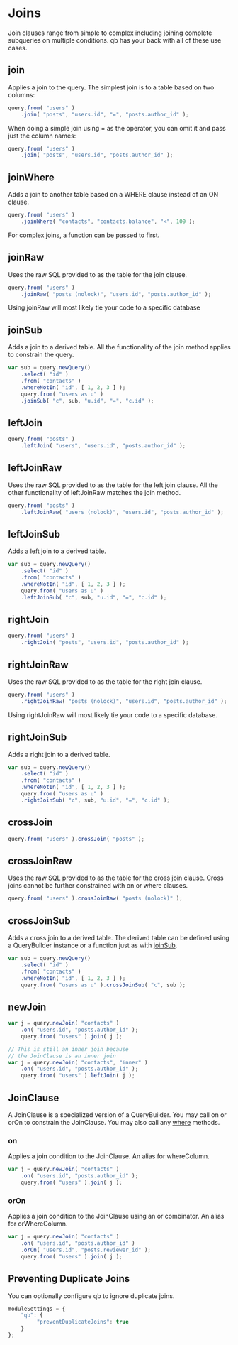 # Joins
Join clauses range from simple to complex including joining complete subqueries on multiple conditions. qb has your back with all of these use cases.

## join

Applies a join to the query. The simplest join is to a table based on two columns:

```javascript
query.from( "users" )
    .join( "posts", "users.id", "=", "posts.author_id" );
```

When doing a simple join using = as the operator, you can omit it and pass just the column names:

```javascript
query.from( "users" )
    .join( "posts", "users.id", "posts.author_id" );
```

## joinWhere

Adds a join to another table based on a WHERE clause instead of an ON clause.

```javascript
query.from( "users" )
    .joinWhere( "contacts", "contacts.balance", "<", 100 );
```

For complex joins, a function can be passed to first.
## joinRaw


Uses the raw SQL provided to as the table for the join clause.

```javascript
query.from( "users" )
    .joinRaw( "posts (nolock)", "users.id", "posts.author_id" );
```
Using joinRaw will most likely tie your code to a specific database

## joinSub

Adds a join to a derived table. All the functionality of the join method applies to constrain the query.

```javascript
var sub = query.newQuery()
    .select( "id" )
    .from( "contacts" )
    .whereNotIn( "id", [ 1, 2, 3 ] );
    query.from( "users as u" )
    .joinSub( "c", sub, "u.id", "=", "c.id" );
```

## leftJoin

```javascript
query.from( "posts" )
    .leftJoin( "users", "users.id", "posts.author_id" );
```

## leftJoinRaw

Uses the raw SQL provided to as the table for the left join clause. All the other functionality of leftJoinRaw matches the join method.

```javascript
query.from( "posts" )
    .leftJoinRaw( "users (nolock)", "users.id", "posts.author_id" );
```

## leftJoinSub

Adds a left join to a derived table.

```javascript
var sub = query.newQuery()
    .select( "id" )
    .from( "contacts" )
    .whereNotIn( "id", [ 1, 2, 3 ] );
    query.from( "users as u" )
    .leftJoinSub( "c", sub, "u.id", "=", "c.id" );
```

## rightJoin

```javascript
query.from( "users" )
    .rightJoin( "posts", "users.id", "posts.author_id" );
```

## rightJoinRaw

Uses the raw SQL provided to as the table for the right join clause.

```javascript
query.from( "users" )
    .rightJoinRaw( "posts (nolock)", "users.id", "posts.author_id" );
```
Using rightJoinRaw will most likely tie your code to a specific database.

## rightJoinSub


Adds a right join to a derived table.

```javascript
var sub = query.newQuery()
    .select( "id" )
    .from( "contacts" )
    .whereNotIn( "id", [ 1, 2, 3 ] );
    query.from( "users as u" )
    .rightJoinSub( "c", sub, "u.id", "=", "c.id" );
```

## crossJoin

```javascript
query.from( "users" ).crossJoin( "posts" );
```

## crossJoinRaw

Uses the raw SQL provided to as the table for the cross join clause. Cross joins cannot be further constrained with on or where clauses.

```javascript
query.from( "users" ).crossJoinRaw( "posts (nolock)" );
```

## crossJoinSub

Adds a cross join to a derived table. The derived table can be defined using a QueryBuilder instance or a function just as with [joinSub](https://qb.ortusbooks.com/query-builder/building-queries/joins#joinsub).

```javascript
var sub = query.newQuery()
    .select( "id" )
    .from( "contacts" )
    .whereNotIn( "id", [ 1, 2, 3 ] );
    query.from( "users as u" ).crossJoinSub( "c", sub );
```

## newJoin

```javascript
var j = query.newJoin( "contacts" )
    .on( "users.id", "posts.author_id" );
    query.from( "users" ).join( j );
```

```javascript
// This is still an inner join because
// the JoinClause is an inner join
var j = query.newJoin( "contacts", "inner" )
    .on( "users.id", "posts.author_id" );
    query.from( "users" ).leftJoin( j );
```

## JoinClause
A JoinClause is a specialized version of a QueryBuilder. You may call on or orOn to constrain the JoinClause. You may also call any [where](https://qb.ortusbooks.com/query-builder/building-queries/wheres.md) methods.

### on

Applies a join condition to the JoinClause. An alias for whereColumn.

```javascript
var j = query.newJoin( "contacts" )
    .on( "users.id", "posts.author_id" );
    query.from( "users" ).join( j );
```

### orOn

Applies a join condition to the JoinClause using an or combinator. An alias for orWhereColumn.

```javascript
var j = query.newJoin( "contacts" )
    .on( "users.id", "posts.author_id" )
    .orOn( "users.id", "posts.reviewer_id" );
    query.from( "users" ).join( j );
```

## Preventing Duplicate Joins

You can optionally configure qb to ignore duplicate joins.

```javascript
moduleSettings = {
    "qb": {
         "preventDuplicateJoins": true
    }
};
```
